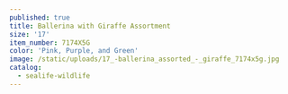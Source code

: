 ```yaml
---
published: true
title: Ballerina with Giraffe Assortment
size: '17'
item_number: 7174X5G
color: 'Pink, Purple, and Green'
image: /static/uploads/17_-ballerina_assorted_-_giraffe_7174x5g.jpg
catalog:
  - sealife-wildlife
---
```


